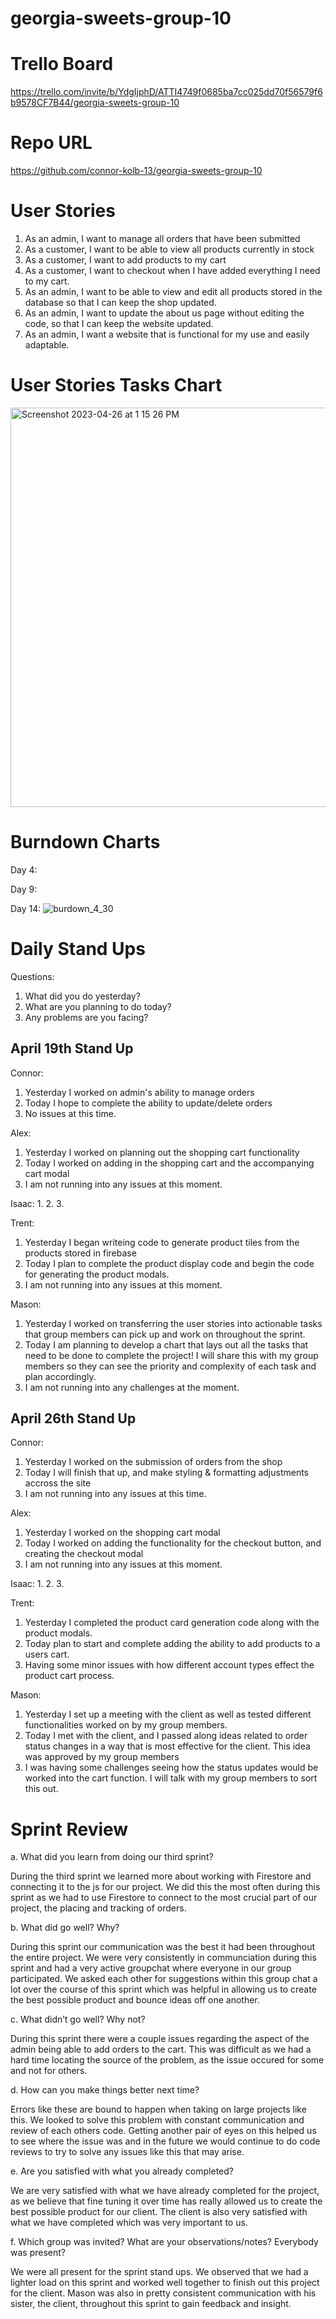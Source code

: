 # georgia-sweets-group-10

# Trello Board

https://trello.com/invite/b/YdgIjphD/ATTI4749f0685ba7cc025dd70f56579f6b9578CF7B44/georgia-sweets-group-10

# Repo URL

https://github.com/connor-kolb-13/georgia-sweets-group-10

# User Stories

1. As an admin, I want to manage all orders that have been submitted
2. As a customer, I want to be able to view all products currently in stock
3. As a customer, I want to add products to my cart
4. As a customer, I want to checkout when I have added everything I need to my cart.
5. As an admin, I want to be able to view and edit all products stored in the database so that I can keep the shop updated.
6. As an admin, I want to update the about us page without editing the code, so that I can keep the website updated.
7. As an admin, I want a website that is functional for my use and easily adaptable.

# User Stories Tasks Chart
<img width="639" alt="Screenshot 2023-04-26 at 1 15 26 PM" src="https://user-images.githubusercontent.com/93365258/234666549-fbd4e47d-e93f-4621-a6bc-e7b61bbfcfc0.png">



# Burndown Charts
Day 4:


Day 9:

Day 14:
![burdown_4_30](https://user-images.githubusercontent.com/93365258/235401664-93274772-dbc6-42f7-8e5f-8b2db282ca4c.PNG)



# Daily Stand Ups

Questions:

1. What did you do yesterday?
2. What are you planning to do today?
3. Any problems are you facing?

## April 19th Stand Up

Connor:
1. Yesterday I worked on admin's ability to manage orders
2. Today I hope to complete the ability to update/delete orders
3. No issues at this time.

Alex:
1. Yesterday I worked on planning out the shopping cart functionality 
2. Today I worked on adding in the shopping cart and the accompanying cart modal
3. I am not running into any issues at this moment.

Isaac:
1. 
2. 
3. 

Trent:
1. Yesterday I began writeing code to generate product tiles from the products stored in firebase
2. Today I plan to complete the product display code and begin the code for generating the product modals.
3. I am not running into any issues at this moment.

Mason:
1. Yesterday I worked on transferring the user stories into actionable tasks that group members can pick up and work on throughout the sprint.
2. Today I am planning to develop a chart that lays out all the tasks that need to be done to complete the project! I will share this with my group members so they can see the priority and complexity of each task and plan accordingly.
3. I am not running into any challenges at the moment.

## April 26th Stand Up

Connor:
1. Yesterday I worked on the submission of orders from the shop
2. Today I will finish that up, and make styling & formatting adjustments accross the site
3. I am not running into any issues at this time.

Alex:
1. Yesterday I worked on the shopping cart modal
2. Today I worked on adding the functionality for the checkout button, and creating the checkout modal
3. I am not running into any issues at this moment.

Isaac:
1. 
2. 
3. 

Trent:
1. Yesterday I completed the product card generation code along with the product modals.
2. Today plan to start and complete adding the ability to add products to a users cart.
3. Having some minor issues with how different account types effect the product cart process. 

Mason:
1. Yesterday I set up a meeting with the client as well as tested different functionalities worked on by my group members.
2. Today I met with the client, and I passed along ideas related to order status changes in a way that is most effective for the client. This idea was approved by my group members
3. I was having some challenges seeing how the status updates would be worked into the cart function. I will talk with my group members to sort this out.

# Sprint Review

a. What did you learn from doing our third sprint?
<p>During the third sprint we learned more about working with Firestore and connecting it to the js for our project. We did this the most often during this sprint as we had to use Firestore to connect to the most crucial part of our project, the placing and tracking of orders.</p>

b. What did go well? Why?
<p>During this sprint our communication was the best it had been throughout the entire project. We were very consistently in communciation during this sprint and had a very active groupchat where everyone in our group participated. We asked each other for suggestions within this group chat a lot over the course of this sprint which was helpful in allowing us to create the best possible product and bounce ideas off one another.</p>


c. What didn’t go well? Why not?
<p>During this sprint there were a couple issues regarding the aspect of the admin being able to add orders to the cart. This was difficult as we had a hard time locating the source of the problem, as the issue occured for some and not for others.</p>


d. How can you make things better next time?
<p>Errors like these are bound to happen when taking on large projects like this. We looked to solve this problem with constant communication and review of each others code. Getting another pair of eyes on this helped us to see where the issue was and in the future we would continue to do code reviews to try to solve any issues like this that may arise. </p>


e. Are you satisfied with what you already completed?
<p>We are very satisfied with what we have already completed for the project, as we believe that fine tuning it over time has really allowed us to create the best possible product for our client. The client is also very satisfied with what we have completed which was very important to us.</p>

f. Which group was invited? What are your observations/notes? Everybody was present?
<p>We were all present for the sprint stand ups. We observed that we had a lighter load on this sprint and worked well together to finish out this project for the client. Mason was also in pretty consistent communication with his sister, the client, throughout this sprint to gain feedback and insight.</p>

